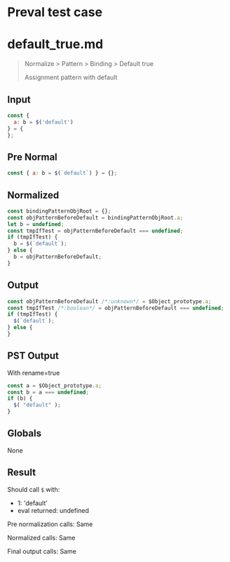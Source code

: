 # Preval test case

# default_true.md

> Normalize > Pattern > Binding > Default true
>
> Assignment pattern with default

## Input

`````js filename=intro
const {
  a: b = $('default')
} = {
};
`````

## Pre Normal


`````js filename=intro
const { a: b = $(`default`) } = {};
`````

## Normalized


`````js filename=intro
const bindingPatternObjRoot = {};
const objPatternBeforeDefault = bindingPatternObjRoot.a;
let b = undefined;
const tmpIfTest = objPatternBeforeDefault === undefined;
if (tmpIfTest) {
  b = $(`default`);
} else {
  b = objPatternBeforeDefault;
}
`````

## Output


`````js filename=intro
const objPatternBeforeDefault /*:unknown*/ = $Object_prototype.a;
const tmpIfTest /*:boolean*/ = objPatternBeforeDefault === undefined;
if (tmpIfTest) {
  $(`default`);
} else {
}
`````

## PST Output

With rename=true

`````js filename=intro
const a = $Object_prototype.a;
const b = a === undefined;
if (b) {
  $( "default" );
}
`````

## Globals

None

## Result

Should call `$` with:
 - 1: 'default'
 - eval returned: undefined

Pre normalization calls: Same

Normalized calls: Same

Final output calls: Same
